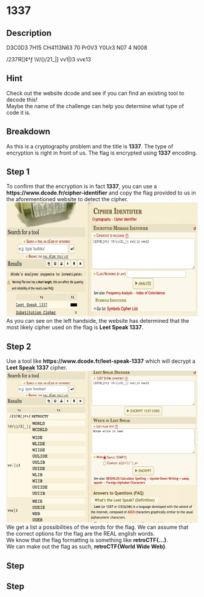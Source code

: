 <h1> 1337 </h1>

<h2> Description </h2>
D3C0D3 7H15 CH4113N63 70 Pr0V3 Y0Ur3 N07 4 N008

/237Я[]¢†ƒ \V/()/21_|] vv1|)3 vvє13

<h2> Hint </h2>
Check out the website dcode and see if you can find an existing tool to decode this! <br>
Maybe the name of the challenge can help you determine what type of code it is.

<h2> Breakdown </h2>
As this is a cryptography problem and the title is <b>1337</b>. The type of encryption is right in front of us.
The flag is encrypted using <b>1337</b> encoding.

<h2> Step 1 </h2>
To confirm that the encryption is in fact <b>1337</b>, you can use a <b>https://www.dcode.fr/cipher-identifier</b> and copy the flag provided to us in the aforementioned website to detect the cipher. <br>
<img src="./img/1337_1.png" alt="source code" style="height: 300px; width:600px;"> <br>
As you can see on the left handside, the website has determined that the most likely cipher used on the flag is <b>Leet Speak 1337</b>.

<h2> Step 2 </h2>
Use a tool like <b>https://www.dcode.fr/leet-speak-1337</b> which will decrypt a <b>Leet Speak 1337</b> cipher.
<img src="./img/1337_2.png" alt="source code" style="height: 400px; width:600px;"> <br>
We get a list a possibilities of the words for the flag. We can assume that the correct options for the flag are the REAL english words. <br>
We know that the flag formatting is something like <b>retroCTF{...}</b>. <br>
We can make out the flag as such, <b>retroCTF{World Wide Web}</b>.
<h2> Step </h2>

<h2> Step </h2>
